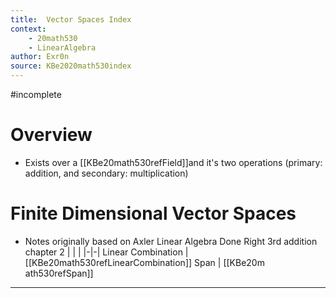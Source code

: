 ```yaml
---
title:  Vector Spaces Index
context:
	- 20math530
	- LinearAlgebra 
author: Exr0n
source: KBe2020math530index
---
```


#incomplete

# Overview
- Exists over a [[KBe20math530refField]]and it's two operations (primary: addition, and secondary: multiplication)

# Finite Dimensional Vector Spaces
- Notes originally based on Axler Linear Algebra Done Right 3rd addition chapter 2
| | |
|-|-|
Linear Combination | [[KBe20math530refLinearCombination]]
Span | [[KBe20m
ath530refSpan]]

---
